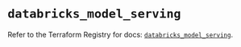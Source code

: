 # `databricks_model_serving`

Refer to the Terraform Registry for docs: [`databricks_model_serving`](https://registry.terraform.io/providers/databricks/databricks/1.72.0/docs/resources/model_serving).

